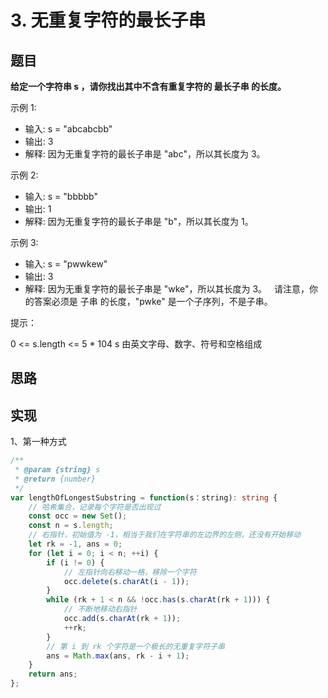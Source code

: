 # <OpenOutLink link='https://leetcode.cn/problems/longest-substring-without-repeating-characters/'>3. 无重复字符的最长子串</OpenOutLink>

## 题目
**给定一个字符串 s ，请你找出其中不含有重复字符的 最长子串 的长度。**


示例 1:
- 输入: s = "abcabcbb"
- 输出: 3 
- 解释: 因为无重复字符的最长子串是 "abc"，所以其长度为 3。

示例 2:
- 输入: s = "bbbbb"
- 输出: 1
- 解释: 因为无重复字符的最长子串是 "b"，所以其长度为 1。

示例 3:

- 输入: s = "pwwkew"
- 输出: 3
- 解释: 因为无重复字符的最长子串是 "wke"，所以其长度为 3。
     请注意，你的答案必须是 子串 的长度，"pwke" 是一个子序列，不是子串。

提示：

0 <= s.length <= 5 * 104
s 由英文字母、数字、符号和空格组成


## 思路

## 实现
1、第一种方式
```ts
/**
 * @param {string} s
 * @return {number}
 */
var lengthOfLongestSubstring = function(s：string): string {
    // 哈希集合，记录每个字符是否出现过
    const occ = new Set();
    const n = s.length;
    // 右指针，初始值为 -1，相当于我们在字符串的左边界的左侧，还没有开始移动
    let rk = -1, ans = 0;
    for (let i = 0; i < n; ++i) {
        if (i != 0) {
            // 左指针向右移动一格，移除一个字符
            occ.delete(s.charAt(i - 1));
        }
        while (rk + 1 < n && !occ.has(s.charAt(rk + 1))) {
            // 不断地移动右指针
            occ.add(s.charAt(rk + 1));
            ++rk;
        }
        // 第 i 到 rk 个字符是一个极长的无重复字符子串
        ans = Math.max(ans, rk - i + 1);
    }
    return ans;
};
```